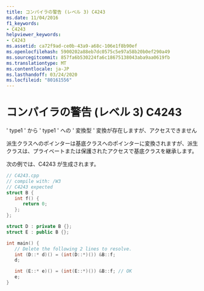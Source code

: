 ```yaml
---
title: コンパイラの警告 (レベル 3) C4243
ms.date: 11/04/2016
f1_keywords:
- C4243
helpviewer_keywords:
- C4243
ms.assetid: ca72f9ad-ce0b-43a9-a68c-106e1f8b90ef
ms.openlocfilehash: 5900202a88eb7dc0575c5e97a58b20b0ef290a49
ms.sourcegitcommit: 857fa6b530224fa6c18675138043aba9aa0619fb
ms.translationtype: MT
ms.contentlocale: ja-JP
ms.lasthandoff: 03/24/2020
ms.locfileid: "80161556"
---
```

# <a name="compiler-warning-level-3-c4243"></a>コンパイラの警告 (レベル 3) C4243

' type1 ' から ' type1 ' への ' 変換型 ' 変換が存在しますが、アクセスできません

派生クラスへのポインターは基底クラスへのポインターに変換されますが、派生クラスは、プライベートまたは保護されたアクセスで基底クラスを継承します。

次の例では、C4243 が生成されます。

```cpp
// C4243.cpp
// compile with: /W3
// C4243 expected
struct B {
   int f() {
      return 0;
   };
};

struct D : private B {};
struct E : public B {};

int main() {
   // Delete the following 2 lines to resolve.
   int (D::* d)() = (int(D::*)()) &B::f;
   d;

   int (E::* e)() = (int(E::*)()) &B::f; // OK
   e;
}
```
